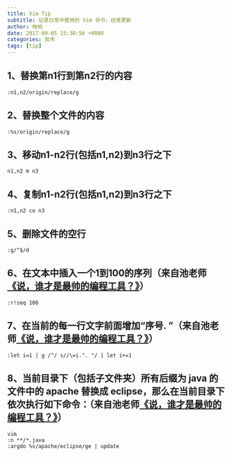 ```yaml
---
title: Vim Tip
subtitle: 记录日常中使用的 Vim 命令，经常更新
author: 帕帕
date: 2017-09-05 15:30:56 +0800
categories: 技术
tags: [tip]
---
```


## 1、替换第n1行到第n2行的内容

```Vim
:n1,n2/origin/replace/g
```

## 2、替换整个文件的内容

```Vim
:%s/origin/replace/g
```

## 3、移动n1-n2行(包括n1,n2)到n3行之下

```Vim
n1,n2 m n3     
```

## 4、复制n1-n2行(包括n1,n2)到n3行之下

```Vim
:n1,n2 co n3
```

## 5、删除文件的空行

```Vim
:g/^$/d
```

## 6、在文本中插入一个1到100的序列（来自池老师[《说，谁才是最帅的编程工具？》](http://mp.weixin.qq.com/s?__biz=MjM5ODQ2MDIyMA==&mid=2650712546&idx=1&sn=c4db99547b75d6001b3cfaa6cbc0e715&scene=1&srcid=0805j7ny3Ua1WufWDEpnhwOG#rd)）

```Vim
:r!seq 100
```

## 7、在当前的每一行文字前面增加“序号. ”（来自池老师[《说，谁才是最帅的编程工具？》](http://mp.weixin.qq.com/s?__biz=MjM5ODQ2MDIyMA==&mid=2650712546&idx=1&sn=c4db99547b75d6001b3cfaa6cbc0e715&scene=1&srcid=0805j7ny3Ua1WufWDEpnhwOG#rd)）

```Vim
:let i=1 | g /^/ s//\=i.". "/ | let i+=1
```

## 8、当前目录下（包括子文件夹）所有后缀为 java 的文件中的 apache 替换成 eclipse，那么在当前目录下依次执行如下命令：（来自池老师[《说，谁才是最帅的编程工具？》](http://mp.weixin.qq.com/s?__biz=MjM5ODQ2MDIyMA==&mid=2650712546&idx=1&sn=c4db99547b75d6001b3cfaa6cbc0e715&scene=1&srcid=0805j7ny3Ua1WufWDEpnhwOG#rd)）

```Vim
vim
:n **/*.java
:argdo %s/apache/eclipse/ge | update 
```

